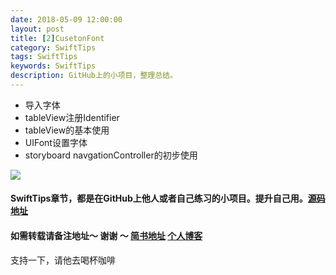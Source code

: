 ```yaml
---
date: 2018-05-09 12:00:00
layout: post
title: [2]CusetonFont
category: SwiftTips
tags: SwiftTips
keywords: SwiftTips
description: GitHub上的小项目，整理总结。
---
```


- 导入字体
- tableView注册Identifier
- tableView的基本使用
- UIFont设置字体
- storyboard navgationController的初步使用

![](https://raw.githubusercontent.com/kaqijiang/kaqijiang.github.io/master/images/CusetonFont.gif)

#### SwiftTips章节，都是在GitHub上他人或者自己练习的小项目。提升自己用。[源码地址](https://github.com/kaqijiang/SwiftTips)
#### 如需转载请备注地址～ 谢谢 ～ [简书地址](https://www.jianshu.com/u/bee103cd1f97)  [个人博客](https://kaqijiang.github.io/)

支持一下，请他去喝杯咖啡
   
